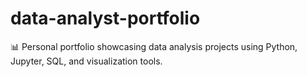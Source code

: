 # data-analyst-portfolio
📊 Personal portfolio showcasing data analysis projects using Python, Jupyter, SQL, and visualization tools.
